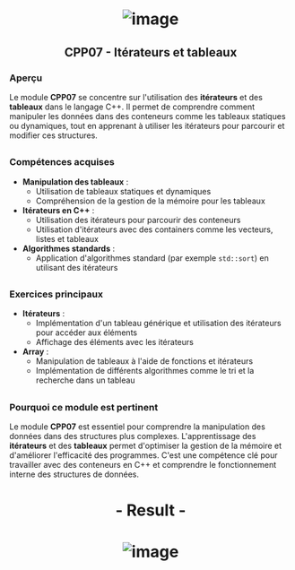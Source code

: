 # <p align="center"> ![image](https://github.com/ChrstphrChevalier/42Cursus/assets/146819291/487c2433-6788-41ad-b998-9d45bb8fd0fd) </p>

## <p align="center"> CPP07 - Itérateurs et tableaux </p>

### Aperçu

Le module **CPP07** se concentre sur l'utilisation des **itérateurs** et des **tableaux** dans le langage C++. Il permet de comprendre comment manipuler les données dans des conteneurs comme les tableaux statiques ou dynamiques, tout en apprenant à utiliser les itérateurs pour parcourir et modifier ces structures.

##

### Compétences acquises

- **Manipulation des tableaux** :
  - Utilisation de tableaux statiques et dynamiques
  - Compréhension de la gestion de la mémoire pour les tableaux
- **Itérateurs en C++** :
  - Utilisation des itérateurs pour parcourir des conteneurs
  - Utilisation d'itérateurs avec des containers comme les vecteurs, listes et tableaux
- **Algorithmes standards** :
  - Application d'algorithmes standard (par exemple `std::sort`) en utilisant des itérateurs

##

### Exercices principaux

- **Itérateurs** :
  - Implémentation d'un tableau générique et utilisation des itérateurs pour accéder aux éléments
  - Affichage des éléments avec les itérateurs
- **Array** :
  - Manipulation de tableaux à l'aide de fonctions et itérateurs
  - Implémentation de différents algorithmes comme le tri et la recherche dans un tableau

##

### Pourquoi ce module est pertinent

Le module **CPP07** est essentiel pour comprendre la manipulation des données dans des structures plus complexes. L'apprentissage des **itérateurs** et des **tableaux** permet d'optimiser la gestion de la mémoire et d'améliorer l'efficacité des programmes. C'est une compétence clé pour travailler avec des conteneurs en C++ et comprendre le fonctionnement interne des structures de données.

##

# <p align="center"> - Result - </p>

# <p align="center"> ![image](https://github.com/user-attachments/assets/9986e4ed-feda-4b8a-8dd8-97b1dadae012) </p>
